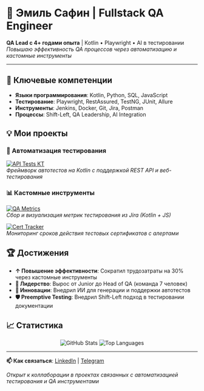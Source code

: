 # 🧪 Эмиль Сафин | Fullstack QA Engineer

**QA Lead с 4+ годами опыта** | Kotlin • Playwright • AI в тестировании  
*Повышаю эффективность QA процессов через автоматизацию и кастомные инструменты*

---

## 🚀 Ключевые компетенции

- **Языки программирования**: Kotlin, Python, SQL, JavaScript
- **Тестирование**: Playwright, RestAssured, TestNG, JUnit, Allure
- **Инструменты**: Jenkins, Docker, Git, Jira, Postman
- **Процессы**: Shift-Left, QA Leadership, AI Integration

## 💡 Мои проекты

### 🎯 Автоматизация тестирования
[![API Tests KT](https://img.shields.io/badge/🔗-EmSafi/api__tests__kt-blue?style=flat-square)](https://github.com/EmSafi/api_tests_kt)  
*Фреймворк автотестов на Kotlin с поддержкой REST API и веб-тестирования*

### 📊 Кастомные инструменты
[![QA Metrics](https://img.shields.io/badge/📈-Metrics_Collector-orange?style=flat-square)](https://github.com/EmSafi/qa_metrics_collector)  
*Сбор и визуализация метрик тестирования из Jira (Kotlin + JS)*

[![Cert Tracker](https://img.shields.io/badge/🔐-QA_Cert_Tracker-green?style=flat-square)](https://github.com/EmSafi/qa_cert_tracker)  
*Мониторинг сроков действия тестовых сертификатов с алертами*

## 🏆 Достижения

- **↑ Повышение эффективности**: Сократил трудозатраты на 30% через кастомные инструменты
- **👥 Лидерство**: Вырос от Junior до Head of QA (команда 7 человек)
- **🤖 Инновации**: Внедрил ИИ для генерации и поддержки автотестов
- **🛡️ Preemptive Testing**: Внедрил Shift-Left подход в тестировании документации

## 📈 Статистика

<p align="center">
  <img src="https://github-readme-stats.vercel.app/api?username=EmSafi&show_icons=true&theme=default" alt="GitHub Stats" />
  <img src="https://github-readme-stats.vercel.app/api/top-langs/?username=EmSafi&layout=compact" alt="Top Languages" />
</p>

---

**📫 Как связаться**: [LinkedIn](https://linkedin.com/in/example) | [Telegram](https://t.me/example)

*Открыт к коллаборации в проектах связанных с автоматизацией тестирования и QA инструментами*
